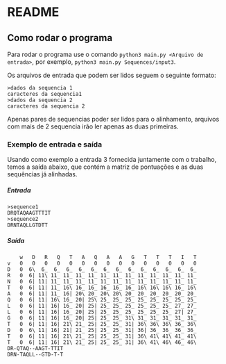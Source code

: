 # README

## Como rodar o programa

Para rodar o programa use o comando `python3 main.py <Arquivo de entrada>`, por exemplo, `python3 main.py Sequences/input3`.

Os arquivos de entrada que podem ser lidos seguem o seguinte formato:

```
>dados da sequencia 1
caracteres da sequencia1
>dados da sequencia 2
caracteres da sequencia 2
```

Apenas pares de sequencias poder ser lidos para o alinhamento, arquivos com mais de 2 sequencia irão ler apenas as duas primeiras.

### Exemplo de entrada e saída

Usando como exemplo a entrada 3 fornecida juntamente com o trabalho, temos a saída abaixo, que contém a matriz de pontuações e as duas sequências já alinhadas.

##### Entrada

```
>sequence1
DRQTAQAAGTTTIT
>sequence2
DRNTAQLLGTDTT

```

##### Saída

```
    w   D   R   Q   T   A   Q   A   A   G   T   T   T   I   T
v   0   0   0   0   0   0   0   0   0   0   0   0   0   0   0
D   0  6\  6_  6_  6_  6_  6_  6_  6_  6_  6_  6_  6_  6_  6_
R   0  6| 11\ 11_ 11_ 11_ 11_ 11_ 11_ 11_ 11_ 11_ 11_ 11_ 11_
N   0  6| 11| 11_ 11_ 11_ 11_ 11_ 11_ 11_ 11_ 11_ 11_ 11_ 11_
T   0  6| 11| 11_ 16\ 16_ 16_ 16_ 16_ 16_ 16\ 16\ 16\ 16_ 16\
A   0  6| 11| 11_ 16| 20\ 20_ 20\ 20\ 20_ 20_ 20_ 20_ 20_ 20_
Q   0  6| 11| 16\ 16_ 20| 25\ 25_ 25_ 25_ 25_ 25_ 25_ 25_ 25_
L   0  6| 11| 16| 16_ 20| 25| 25_ 25_ 25_ 25_ 25_ 25_ 27_ 27_
L   0  6| 11| 16| 16_ 20| 25| 25_ 25_ 25_ 25_ 25_ 25_ 27| 27_
G   0  6| 11| 16| 16_ 20| 25| 25_ 25_ 31\ 31_ 31_ 31_ 31_ 31_
T   0  6| 11| 16| 21\ 21_ 25| 25_ 25_ 31| 36\ 36\ 36\ 36_ 36\
D   0  6\ 11| 16| 21| 21_ 25| 25_ 25_ 31| 36| 36_ 36_ 36_ 36_
T   0  6| 11| 16| 21\ 21_ 25| 25_ 25_ 31| 36\ 41\ 41\ 41_ 41\
T   0  6| 11| 16| 21\ 21_ 25| 25_ 25_ 31| 36\ 41\ 46\ 46_ 46\
DR-QTAQ--AAGT-TTIT
DRN-TAQLL--GTD-T-T
```




